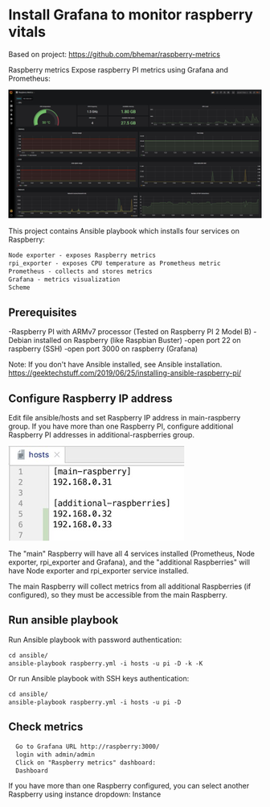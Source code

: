 # Install Grafana to monitor raspberry vitals

Based on project: https://github.com/bhemar/raspberry-metrics

Raspberry metrics
Expose raspberry PI metrics using Grafana and Prometheus:

<img src="https://github.com/mcoto004CR/pi-grafana/blob/master/raspberry-metrics-master/preview/Screen_Shot.jpg">

This project contains Ansible playbook which installs four services on Raspberry:

    Node exporter - exposes Raspberry metrics
    rpi_exporter - exposes CPU temperature as Prometheus metric
    Prometheus - collects and stores metrics
    Grafana - metrics visualization
    Scheme

## Prerequisites
-Raspberry PI with ARMv7 processor (Tested on Raspberry PI 2 Model B)
-Debian installed on Raspberry (like Raspbian Buster)
-open port 22 on raspberry (SSH)
-open port 3000 on raspberry (Grafana)

Note: If you don't have Ansible installed, see Ansible installation.
https://geektechstuff.com/2019/06/25/installing-ansible-raspberry-pi/

## Configure Raspberry IP address
Edit file ansible/hosts and set Raspberry IP address in main-raspberry group.
If you have more than one Raspberry PI, configure additional Raspberry PI addresses in additional-raspberries group.

<img src="https://github.com/mcoto004CR/pi-grafana/blob/master/raspberry-metrics-master/preview/raspberry_IP_config.jpg">

The "main" Raspberry will have all 4 services installed (Prometheus, Node exporter, rpi_exporter and Grafana), and the "additional Raspberries" will have Node exporter and rpi_exporter service installed.

The main Raspberry will collect metrics from all additional Raspberries (if configured), so they must be accessible from the main Raspberry.

## Run ansible playbook
Run Ansible playbook with password authentication:

    cd ansible/
    ansible-playbook raspberry.yml -i hosts -u pi -D -k -K

Or run Ansible playbook with SSH keys authentication:

    cd ansible/
    ansible-playbook raspberry.yml -i hosts -u pi -D

## Check metrics

      Go to Grafana URL http://raspberry:3000/
      login with admin/admin
      Click on "Raspberry metrics" dashboard:
      Dashboard

If you have more than one Raspberry configured, you can select another Raspberry using instance dropdown:
Instance



